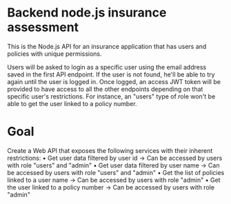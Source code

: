 # Backend node.js insurance assessment
This is the Node.js API for an insurance application that has users and policies with unique permissions.

Users will be asked to login as a specific user using the email address saved in the first API endpoint. If the user is not found, he'll be able to try again until the user is logged in. Once logged, an access JWT token will be provided to have access to all the other endpoints depending on that specific user's restrictions. For instance, an "users" type of role won't be able to get the user linked to a policy number. 

# Goal
Create a Web API that exposes the following services with their inherent restrictions:
• Get user data filtered by user id -> Can be accessed by users with role "users" and "admin"
• Get user data filtered by user name -> Can be accessed by users with role "users" and "admin"
• Get the list of policies linked to a user name -> Can be accessed by users with role "admin"
• Get the user linked to a policy number -> Can be accessed by users with role "admin"
